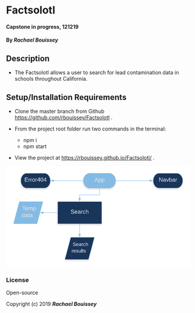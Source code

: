 
# Factsolotl 

#### Capstone in progress, 121219

#### By _**Rachael Bouissey**_

## Description

- The Factsolotl allows a user to search for lead contamination data in schools throughout California.

## Setup/Installation Requirements

* Clone the master branch from Github https://github.com/rbouissey/Factsolotl .
* From the project root folder run two commands in the terminal:
  - npm i
  - npm start

* View the project at https://rbouissey.github.io/Factsolotl/ .

![Factsolotl](factsolotl-flow.png)

### License

Open-source

Copyright (c) 2019 **_Rachael Bouissey_**